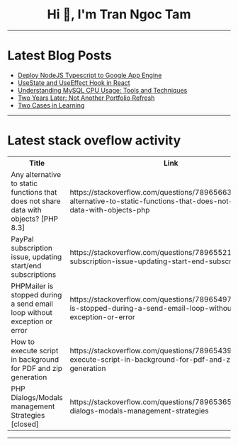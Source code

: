 <h1 align="center">Hi 👋, I'm Tran Ngoc Tam</h1>

---

# Latest Blog Posts 
<!-- BLOG-POST-LIST:START -->
- [Deploy NodeJS Typescript to Google App Engine](https://dev.to/chauhoangminhnguyen/deploy-nodejs-typescript-to-google-app-engine-1jka)
- [UseState and UseEffect Hook in React](https://dev.to/mrcaption49/usestate-and-useeffect-hook-in-react-40hn)
- [Understanding MySQL CPU Usage: Tools and Techniques](https://dev.to/drupaladmin/understanding-mysql-cpu-usage-tools-and-techniques-4b2a)
- [Two Years Later: Not Another Portfolio Refresh](https://dev.to/johnrock/two-years-later-not-another-portfolio-refresh-4ncj)
- [Two Cases in Learning](https://dev.to/mvcwebapiii/why-you-should-care-less-about-the-syntax-dont-be-a-code-monkey-19l8)
<!-- BLOG-POST-LIST:END -->

---

# Latest stack oveflow activity
<table>
  <tr><th>Title</th><th>Link</th></tr>
  <!-- STACKOVERFLOW:START --><tr><td>Any alternative to static functions that does not share data with objects? [PHP 8.3]</td><td>https://stackoverflow.com/questions/78965663/any-alternative-to-static-functions-that-does-not-share-data-with-objects-php</td></tr><tr><td>PayPal subscription issue, updating start/end subscriptions</td><td>https://stackoverflow.com/questions/78965521/paypal-subscription-issue-updating-start-end-subscriptions</td></tr><tr><td>PHPMailer is stopped during a send email loop without exception or error</td><td>https://stackoverflow.com/questions/78965497/phpmailer-is-stopped-during-a-send-email-loop-without-exception-or-error</td></tr><tr><td>How to execute script in background for PDF and zip generation</td><td>https://stackoverflow.com/questions/78965439/how-to-execute-script-in-background-for-pdf-and-zip-generation</td></tr><tr><td>PHP Dialogs/Modals management Strategies [closed]</td><td>https://stackoverflow.com/questions/78965365/php-dialogs-modals-management-strategies</td></tr><!-- STACKOVERFLOW:END -->
</table>

---


